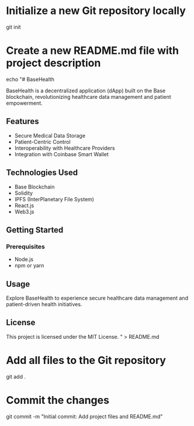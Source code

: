 # Initialize a new Git repository locally
git init

# Create a new README.md file with project description
echo "# BaseHealth

BaseHealth is a decentralized application (dApp) built on the Base blockchain, revolutionizing healthcare data management and patient empowerment.

## Features

- Secure Medical Data Storage
- Patient-Centric Control
- Interoperability with Healthcare Providers
- Integration with Coinbase Smart Wallet

## Technologies Used

- Base Blockchain
- Solidity
- IPFS (InterPlanetary File System)
- React.js
- Web3.js

## Getting Started

### Prerequisites

- Node.js
- npm or yarn

## Usage

Explore BaseHealth to experience secure healthcare data management and patient-driven health initiatives.

## License

This project is licensed under the MIT License.
" > README.md

# Add all files to the Git repository
git add .

# Commit the changes
git commit -m "Initial commit: Add project files and README.md"

